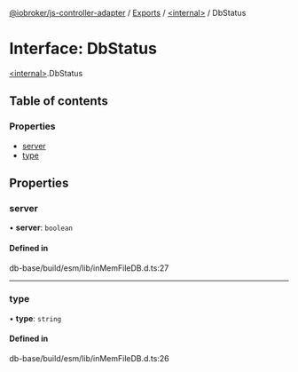 [@iobroker/js-controller-adapter](../README.md) / [Exports](../modules.md) / [\<internal\>](../modules/internal_.md) / DbStatus

# Interface: DbStatus

[\<internal\>](../modules/internal_.md).DbStatus

## Table of contents

### Properties

- [server](internal_.DbStatus.md#server)
- [type](internal_.DbStatus.md#type)

## Properties

### server

• **server**: `boolean`

#### Defined in

db-base/build/esm/lib/inMemFileDB.d.ts:27

___

### type

• **type**: `string`

#### Defined in

db-base/build/esm/lib/inMemFileDB.d.ts:26

